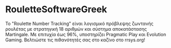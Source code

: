 # RouletteSoftwareGreek
Το "Roulette Number Tracking" είναι λογισμικό πρόβλεψης ζωντανής ρουλέτας με στρατηγική 18 αριθμών και σύστημα αποκατάστασης Martingale. Με επιτυχία έως 96%, υποστηρίζει Pragmatic Play και Evolution Gaming. Βελτιώστε τις πιθανότητές σας στο καζίνο στο rrsys.org!
